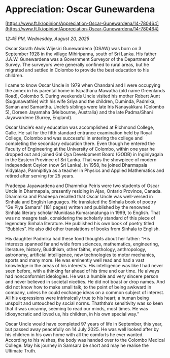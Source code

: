# Appreciation: Oscar Gunewardena

[https://www.ft.lk/opinion/Appreciation-Oscar-Gunewardena/14-780464](https://www.ft.lk/opinion/Appreciation-Oscar-Gunewardena/14-780464)

*12:45 PM, Wednesday, August 20, 2025*

Oscar Sarath Alwis Wijesiri Gunewardena (OSAW) was born on 3 September 1928 in the village Mihiripanna, south of Sri Lanka. His father J.A.W. Gunewardena was a Government Surveyor of the Department of Survey. The surveyors were generally confined to rural areas, but he migrated and settled in Colombo to provide the best education to his children.

I came to know Oscar Uncle in 1979 when Chandani and I were occupying the annex in his parental home in Isipathana Mawatha (old name Greenlands Road), Colombo 5. During weekends Uncle visited his mother Robert Aunt (Sugunawathie) with his wife Sriya and the children, Duminda, Padmika, Saman and Samantha. Uncle’s siblings were late Iris Nanayakkara (Colombo 5), Doreen Jayamaha (Melbourne, Australia) and the late Padma/Shani Jayawardene (Surrey, England).

Oscar Uncle’s early education was accomplished at Richmond College, Galle. He sat for the fifth standard entrance examination held by Royal College, Colombo and was successful in entering the college and completing the secondary education there. Even though he entered the Faculty of Engineering at the University of Colombo, within one year he dropped out and joined Gal Oya Development Board (GODB) in Inginiyagala in the Eastern Province of Sri Lanka. That was the showpiece of modern independent Ceylon (now Sri Lanka). In 1958, he joined Dharmapala Vidyalaya, Pannipitiya as a teacher in Physics and Applied Mathematics and retired after serving for 25 years.

Pradeepa Jayawardena and Dhammika Peiris were two students of Oscar Uncle in Dharmapala, presently residing in Ajax, Ontario Province, Canada. Dhammika and Pradeepa recalled that Oscar Uncle was well-versed in Sinhala and English languages. He translated the Sinhala book of poetry “Ge Piya Samara” (181 pages) written and published by the renowned Sinhala literary scholar Munidasa Kumaranatunga in 1999, to English. That was no meagre task, considering the scholarly standard of this piece of legendary Sinhala literature. He published his own book of poetry titled “Bubbles”. He also did other translations of books from Sinhala to English.

His daughter Padmika had these fond thoughts about her father: “His interests spanned far and wide from sciences, mathematics, engineering, literature, history, Buddhism, other faiths, mythology, anthropology, astronomy, artificial intelligence, new technologies to motor mechanics, sports and many more. He was eminently well read and had a vast knowledge in the areas of his interests. His intelligence was like I had never seen before, with a thinking far ahead of his time and our time. He always had nonconformist ideologies. He was a humble and very sincere person and never believed in societal niceties. He did not boast or drop names. And did not know how to make small talk, to the point of being awkward in company, unless he could exchange ideas on a common subject of interest. All his expressions were intrinsically true to his heart; a human being unspoilt and untouched by social norms. Thaththa’s sensitivity was so keen that it was uncanny, seeming to read our minds, most times. He was idiosyncratic and loved us, his children, in his own special way.”

Oscar Uncle would have completed 97 years of life in September, this year, but passed away peacefully on 14 July 2025. He was well looked after by his children in his own home with all the comforts he ever wanted. According to his wishes, the body was handed over to the Colombo Medical College. May his journey in Samsara be short and may he realise the Ultimate Truth.

